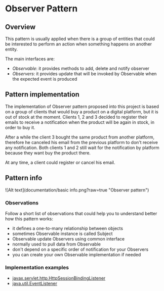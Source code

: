 # Observer Pattern

## Overview
This pattern is usually applied when there is a group of entities that could be interested to perform an action when something happens on another entity.

The main interfaces are:
+ _Observable_: it provides methods to add, delete and notify observer
+ _Observers_: it provides update that will be invoked by Observable when the expected event is produced

## Pattern implementation
The implementation of Observer pattern proposed into this project is based on a group of clients that would buy a product on a digital platform,
but it is out of stock at the moment.
Clients 1, 2 and 3 decided to register their emails to receive a notification when the product will be again in stock, in order to buy it.

After a while the client 3 bought the same product from another platform, therefore he canceled his email from the previous platform to don't receive any notification.
Both clients 1 and 2 still wait for the notification by platform because they want buy the product there.

At any time, a client could register or cancel his email.    

## Pattern info
![Alt text](documentation/basic info.png?raw=true "Observer pattern")

### Observations
Follow a short list of observations that could help you to understand better how this pattern works: 
+ it defines a one-to-many relationship between objects
+ sometimes Observable instance is called Subject
+ Observable update Observers using common interface
+ normally used to pull data from Observable
+ don't depend on a specific order of notification for your Observers
+ you can create your own Observable implementation if needed 

### Implementation examples
+ [javax.servlet.http.HttpSessionBindingListener](https://docs.oracle.com/javaee/7/api/javax/servlet/http/HttpSessionBindingListener.html)
+ [java.util.EventListener](https://docs.oracle.com/javase/8/docs/api/java/util/EventListener.html)